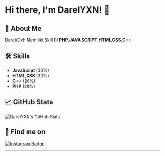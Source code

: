 # Hi there, I'm DarelYXN! 👋

## 🚀 About Me
Darel/Dxh Memiliki Skill Di **PHP**,**JAVA SCRIPT**,**HTML**,**CSS**,**C++**

## 🛠️ Skills
- **JavaScript** (30%)
- **HTML,CSS** (30%) 
- **C++** (20%)  
- **PHP** (20%)  

## 📈 GitHub Stats
![DarelYXN's GitHub Stats](https://github-readme-stats.vercel.app/api?username=DarelYXN&show_icons=true&theme=radical)

## 📲 Find me on

<p align="left">
  <a href="https://instagram.com/darel_yxn" target="_blank">
    <img src="https://img.shields.io/badge/Instagram-E4405F?logo=instagram&logoColor=white&style=for-the-badge" alt="Instagram Badge"/>
  </a>

---
